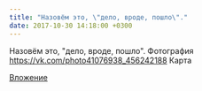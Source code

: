 ```yaml
---
title: "Назовём это, \"дело, вроде, пошло\"."
date: 2017-10-30 14:18:00 +0300
---
```


Назовём это, "дело, вроде, пошло".
Фотография
https://vk.com/photo41076938_456242188
Карта

[Вложение](https://vk.com/photo41076938_456242188)

